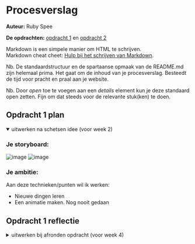 # Procesverslag
**Auteur:** Ruby Spee

**De opdrachten:** [opdracht 1](opdracht1/index.html) en [opdracht 2](opdracht2/index.html)


Markdown is een simpele manier om HTML te schrijven.  
Markdown cheat cheet: [Hulp bij het schrijven van Markdown](https://github.com/adam-p/markdown-here/wiki/Markdown-Cheatsheet).

Nb. De standaardstructuur en de spartaanse opmaak van de README.md zijn helemaal prima. Het gaat om de inhoud van je procesverslag. Besteedt de tijd voor pracht en praal aan je website.

Nb. Door *open* toe te voegen aan een *details* element kun je deze standaard open zetten. Fijn om dat steeds voor de relevante stuk(ken) te doen.


## Opdracht 1 plan

<details open>
  <summary>uitwerken na schetsen idee (voor week 2)</summary>


  ### Je storyboard:
  ![image](https://user-images.githubusercontent.com/94399952/170057064-e5a47b6a-1748-4c56-b213-bc6b4c8dc63f.png)
  ![image](https://user-images.githubusercontent.com/94399952/170057107-48b4c76e-cfc7-4744-95d9-98b691cc1487.png)


  ### Je ambitie: 
  Aan deze technieken/punten wil ik werken:
  - Nieuwe dingen leren
  - Een animatie maken. Nog nooit gedaan
 
</details>



## Opdracht 1 reflectie

<details>
  <summary>uitwerken bij afronden opdracht (voor week 4)</summary>


  ### Je uitkomst - karakteristiek screenshot(s):
  ![Eindresultaat](https://user-images.githubusercontent.com/94399952/170058145-556ae93b-b4de-4dde-a5d9-3016c1652d40.png)


  ### Dit ging goed/Heb ik geleerd: 
  Ik heb best veel geleerd tijdens deze opdracht. Toen ik voor het eerst de opdracht hoorde, dacht ik meteen 'Okeyy dit gaat mij niet lukken'. Dat is uiteindelijk toch goed gekomen. Eigenlijk was alles voor mij nieuw. Ik had nog nooit een animatie gemaakt, volgens mij alleen maar 1 klein een klein dingetje laten bewegen maar dat was het dan wel. En ik had nog nooit met ::before en ::after gewerkt, dus dat was ook leuk om te leren. In het begin gingen beide wel heel stroef maar uiteindelijk kwam ik wel in die flow en nadat ik beetje had gegoogled, kwam ik er gelukkig wel uit. Ook heb ik geleerd dat je zonder classes ook iets neer kan zetten (met die ::before en ::after). Normaal gebruikte ik heel veel classes, maar nu ken ik ook een andere manier. 


  ### Dit was lastig/Is niet gelukt:
  In het begin vond ik alles lastig. Ik moest echt weer even in komen in het coderen, had het al tijdje niet gedaan. Het animatie gedeelte werkte niet mee en snapte die ::before en ::after niet, maar opeens na de laatste les (18 mei) kwamen er opeens allemaal ideeën in me op en dta lukte me ook om uit te werken, dus dat ging opeens heel goed. Ik had misschien wel wat meer animaties erin willen stoppen. Ik vind de animaties die ik heb gebruikt best wel simpel (al ben ik wel heel blij dat het me uberhaupt is gelukkig). Ook was ik een klein beetje vergeten dat het ook responsive moest zijn, dus dat had ik ook nog wel willen proberen. Maar ik was al blij met wat er stond en dat alles werkte en er goed uitzag, dus wilde niet weer alles omgooien om het responsive te maken, dus dat was ook een reden. 



## Opdracht 2 plan

<details>
  <summary>uitwerken na schetsen idee (voor week 5)</summary>


  ### Je ontwerp:
  <img src="readme-images/dummy-plaatje.svg" width="375px" alt="ontwerp opdracht 2">


  ### Je ambitie: 
  Aan deze technieken/punten wil ik werken:
  - punt 1
  - punt 2
  - nog een punt
  - ...
</details>



## Opdracht 2 test

<details>
  <summary>uitwerken na testen (week 7)</summary>

  Neem minimaal 5 bevindingen op:



  ### Bevinding 1:
  Omschrijving van wat er nog niet orde was (tekst en afbeeding(en)).

  #### oplossing:
  Beschrijving hoe je het hebt hebt opgelost of als het niet gelukt is hoe je het zou oplossen (tekst en afbeeding(en)).



  ### Bevinding 2:
  Omschrijving van wat er nog niet orde was (tekst en afbeeding(en)).

  #### oplossing:
  Beschrijving hoe je het hebt hebt opgelost of als het niet gelukt is hoe je het zou oplossen (tekst en afbeeding(en)).



  ### Bevinding 3:
  ...
</details>



## Opdracht 2 reflectie

<details>
  <summary>uitwerken bij afronden opdracht (voor week 8)</summary>

  ### Je uitkomst - karakteristiek screenshot(s):
  <img src="readme-images/dummy-plaatje.svg" width="375px" alt="uitkomst opdracht 2">


  ### Dit ging goed/Heb ik geleerd: 
  Korte omschrijving met plaatje(s)

  <img src="readme-images/dummy-plaatje.svg" width="375px" alt="top">


  ### Dit was lastig/Is niet gelukt:
  Korte omschrijving met plaatje(s)

  <img src="readme-images/dummy-plaatje.svg" width="375px" alt="bummer">
</details>
